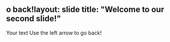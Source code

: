 o back!layout: slide
title: "Welcome to our second slide!"
---
Your text
Use the left arrow to go back!
